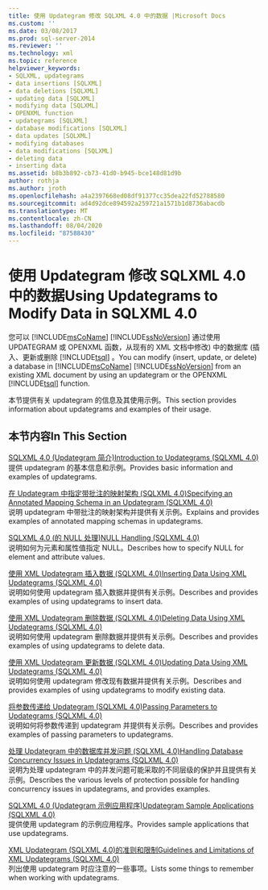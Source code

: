 ```yaml
---
title: 使用 Updategram 修改 SQLXML 4.0 中的数据 |Microsoft Docs
ms.custom: ''
ms.date: 03/08/2017
ms.prod: sql-server-2014
ms.reviewer: ''
ms.technology: xml
ms.topic: reference
helpviewer_keywords:
- SQLXML, updategrams
- data insertions [SQLXML]
- data deletions [SQLXML]
- updating data [SQLXML]
- modifying data [SQLXML]
- OPENXML function
- updategrams [SQLXML]
- database modifications [SQLXML]
- data updates [SQLXML]
- modifying databases
- data modifications [SQLXML]
- deleting data
- inserting data
ms.assetid: b8b3b892-cb73-41d0-b945-bce148d81d9b
author: rothja
ms.author: jroth
ms.openlocfilehash: a4a2397668ed08df91377cc35dea22fd52788580
ms.sourcegitcommit: ad4d92dce894592a259721a1571b1d8736abacdb
ms.translationtype: MT
ms.contentlocale: zh-CN
ms.lasthandoff: 08/04/2020
ms.locfileid: "87588430"
---
```

# <a name="using-updategrams-to-modify-data-in-sqlxml-40"></a><span data-ttu-id="10464-102">使用 Updategram 修改 SQLXML 4.0 中的数据</span><span class="sxs-lookup"><span data-stu-id="10464-102">Using Updategrams to Modify Data in SQLXML 4.0</span></span>
  <span data-ttu-id="10464-103">您可以 [!INCLUDE[msCoName](../../../includes/msconame-md.md)] [!INCLUDE[ssNoVersion](../../../includes/ssnoversion-md.md)] 通过使用 UPDATEGRAM 或 OPENXML 函数，从现有的 XML 文档中修改) 中的数据库 (插入、更新或删除 [!INCLUDE[tsql](../../../includes/tsql-md.md)] 。</span><span class="sxs-lookup"><span data-stu-id="10464-103">You can modify (insert, update, or delete) a database in [!INCLUDE[msCoName](../../../includes/msconame-md.md)] [!INCLUDE[ssNoVersion](../../../includes/ssnoversion-md.md)] from an existing XML document by using an updategram or the OPENXML [!INCLUDE[tsql](../../../includes/tsql-md.md)] function.</span></span>  
  
 <span data-ttu-id="10464-104">本节提供有关 updategram 的信息及其使用示例。</span><span class="sxs-lookup"><span data-stu-id="10464-104">This section provides information about updategrams and examples of their usage.</span></span>  
  
## <a name="in-this-section"></a><span data-ttu-id="10464-105">本节内容</span><span class="sxs-lookup"><span data-stu-id="10464-105">In This Section</span></span>  
 [<span data-ttu-id="10464-106">SQLXML 4.0 &#40;Updategram 简介&#41;</span><span class="sxs-lookup"><span data-stu-id="10464-106">Introduction to Updategrams &#40;SQLXML 4.0&#41;</span></span>](introduction-to-updategrams-sqlxml-4-0.md)  
 <span data-ttu-id="10464-107">提供 updategram 的基本信息和示例。</span><span class="sxs-lookup"><span data-stu-id="10464-107">Provides basic information and examples of updategrams.</span></span>  
  
 [<span data-ttu-id="10464-108">在 Updategram 中指定带批注的映射架构 &#40;SQLXML 4.0&#41;</span><span class="sxs-lookup"><span data-stu-id="10464-108">Specifying an Annotated Mapping Schema in an Updategram &#40;SQLXML 4.0&#41;</span></span>](specifying-an-annotated-mapping-schema-in-an-updategram-sqlxml-4-0.md)  
 <span data-ttu-id="10464-109">说明 updategram 中带批注的映射架构并提供有关示例。</span><span class="sxs-lookup"><span data-stu-id="10464-109">Explains and provides examples of annotated mapping schemas in updategrams.</span></span>  
  
 [<span data-ttu-id="10464-110">SQLXML 4.0 &#40;的 NULL 处理&#41;</span><span class="sxs-lookup"><span data-stu-id="10464-110">NULL Handling &#40;SQLXML 4.0&#41;</span></span>](null-handling-sqlxml-4-0.md)  
 <span data-ttu-id="10464-111">说明如何为元素和属性值指定 NULL。</span><span class="sxs-lookup"><span data-stu-id="10464-111">Describes how to specify NULL for element and attribute values.</span></span>  
  
 [<span data-ttu-id="10464-112">使用 XML Updategram 插入数据 &#40;SQLXML 4.0&#41;</span><span class="sxs-lookup"><span data-stu-id="10464-112">Inserting Data Using XML Updategrams &#40;SQLXML 4.0&#41;</span></span>](inserting-data-using-xml-updategrams-sqlxml-4-0.md)  
 <span data-ttu-id="10464-113">说明如何使用 updategram 插入数据并提供有关示例。</span><span class="sxs-lookup"><span data-stu-id="10464-113">Describes and provides examples of using updategrams to insert data.</span></span>  
  
 [<span data-ttu-id="10464-114">使用 XML Updategram 删除数据 &#40;SQLXML 4.0&#41;</span><span class="sxs-lookup"><span data-stu-id="10464-114">Deleting Data Using XML Updategrams &#40;SQLXML 4.0&#41;</span></span>](deleting-data-using-xml-updategrams-sqlxml-4-0.md)  
 <span data-ttu-id="10464-115">说明如何使用 updategram 删除数据并提供有关示例。</span><span class="sxs-lookup"><span data-stu-id="10464-115">Describes and provides examples of using updategrams to delete data.</span></span>  
  
 [<span data-ttu-id="10464-116">使用 XML Updategram 更新数据 &#40;SQLXML 4.0&#41;</span><span class="sxs-lookup"><span data-stu-id="10464-116">Updating Data Using XML Updategrams &#40;SQLXML 4.0&#41;</span></span>](updating-data-using-xml-updategrams-sqlxml-4-0.md)  
 <span data-ttu-id="10464-117">说明如何使用 updategram 修改现有数据并提供有关示例。</span><span class="sxs-lookup"><span data-stu-id="10464-117">Describes and provides examples of using updategrams to modify existing data.</span></span>  
  
 [<span data-ttu-id="10464-118">将参数传递给 Updategram &#40;SQLXML 4.0&#41;</span><span class="sxs-lookup"><span data-stu-id="10464-118">Passing Parameters to Updategrams &#40;SQLXML 4.0&#41;</span></span>](passing-parameters-to-updategrams-sqlxml-4-0.md)  
 <span data-ttu-id="10464-119">说明如何将参数传递到 updategram 并提供有关示例。</span><span class="sxs-lookup"><span data-stu-id="10464-119">Describes and provides examples of passing parameters to updategrams.</span></span>  
  
 [<span data-ttu-id="10464-120">处理 Updategram 中的数据库并发问题 &#40;SQLXML 4.0&#41;</span><span class="sxs-lookup"><span data-stu-id="10464-120">Handling Database Concurrency Issues in Updategrams &#40;SQLXML 4.0&#41;</span></span>](handling-database-concurrency-issues-in-updategrams-sqlxml-4-0.md)  
 <span data-ttu-id="10464-121">说明为处理 updategram 中的并发问题可能采取的不同层级的保护并且提供有关示例。</span><span class="sxs-lookup"><span data-stu-id="10464-121">Describes the various levels of protection possible for handling concurrency issues in updategrams, and provides examples.</span></span>  
  
 [<span data-ttu-id="10464-122">SQLXML 4.0 &#40;Updategram 示例应用程序&#41;</span><span class="sxs-lookup"><span data-stu-id="10464-122">Updategram Sample Applications &#40;SQLXML 4.0&#41;</span></span>](../../../database-engine/dev-guide/updategram-sample-applications-sqlxml-4-0.md)  
 <span data-ttu-id="10464-123">提供使用 updategram 的示例应用程序。</span><span class="sxs-lookup"><span data-stu-id="10464-123">Provides sample applications that use updategrams.</span></span>  
  
 [<span data-ttu-id="10464-124">XML Updategram &#40;SQLXML 4.0&#41;的准则和限制</span><span class="sxs-lookup"><span data-stu-id="10464-124">Guidelines and Limitations of XML Updategrams &#40;SQLXML 4.0&#41;</span></span>](guidelines-and-limitations-of-xml-updategrams-sqlxml-4-0.md)  
 <span data-ttu-id="10464-125">列出使用 updategram 时应注意的一些事项。</span><span class="sxs-lookup"><span data-stu-id="10464-125">Lists some things to remember when working with updategrams.</span></span>  
  
  
